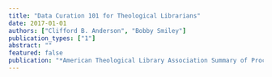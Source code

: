 ```yaml
---
title: "Data Curation 101 for Theological Librarians"
date: 2017-01-01
authors: ["Clifford B. Anderson", "Bobby Smiley"]
publication_types: ["1"]
abstract: ""
featured: false
publication: "*American Theological Library Association Summary of Proceedings*"
---
```


